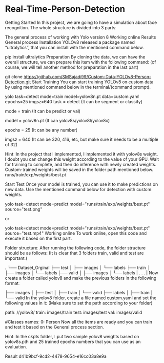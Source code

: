 # Real-Time-Person-Detection
Getting Started
In this project, we are going to have a simulation about face recognition. The whole structure is divided into 3 parts:

The general process of working with Yolo version 8
Working online
Results
General process
Installation
YOLOv8 released a package named “ultralytics”, that you can install with the mentioned command below.

pip install ultralytics
Preparation
By cloning the data, we can have the overall structure, we can prepare this item with the following command: (of course, we will tell another method for preparation in the last part)

git clone https://github.com/SMSajadi99/Custom-Data-YOLOv8-Person-Detection.git
Start Training
You can start training YOLOv8 on custom data by using mentioned command below in the terminal/(command prompt).

yolo task=detect mode=train model=yolov8n.pt data=custom.yaml epochs=25 imgsz=640
task = detect (It can be segment or classify)

mode = train (It can be predict or val)

model = yolov8n.pt (It can yolov8s/yolov8l/yolov8x)

epochs = 25 (It can be any number)

imgsz = 640 (It can be 320, 416, etc, but make sure it needs to be a multiple of 32)

Hint: In the project that I implemented, I implemented it with yolov8s weight. I doubt you can change this weight according to the value of your GPU. Wait for training to complete, and then do inference with newly created weights. Custom-trained weights will be saved in the folder path mentioned below. runs/train/exp/weights/best.pt

Start Test
Once your model is trained, you can use it to make predictions on new data. Use the mentioned command below for detection with custom weights.

yolo task=detect mode=predict model="runs/train/exp/weights/best.pt" source="test.png"

or

yolo task=detect mode=predict model="runs/train/exp/weights/best.pt" source="test.mp4"
Working online
To work online, open this code and execute it based on the first part.

Folder structure:
After running the following code, the folder structure should be as follows: (It is clear that 3 folders train, valid and test are important.)

.
└── Dataset_Orginal
    ├── test
    │   ├── images
    │   └── labels
    ├── train
    │   ├── images
    │   └── labels
    ├── valid
    │   ├── images
    │   └── labels
    |
    .
    .
    .
    |
Now create a folder called ‍‍yolov8 and make the previous folders in the following format:

├── images
│   ├── test
│   ├── train
│   └── valid
├── labels
│   ├── train
│   └── valid
In the yolov8 folder, create a file named custom.yaml and set the following values in it: (Make sure to set the path according to your folder)

path:  /<PATH-TO>/yolov8/
train: images/train
test: images/test
val: images/valid

#Classes
names:
 0: Person
Now all the items are ready and you can train and test it based on the General process section.

Hint: In the ckpts folder, I put two sample yolov8 weights based on yolov8s.pth and 25 trained epochs numbers that you can use as an evaluation.

Result
d41b9bcf-9cd2-4478-9654-e16cc03a8e9a
